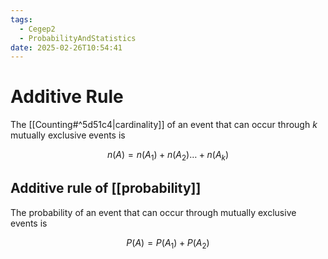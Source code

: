 ```yaml
---
tags:
  - Cegep2
  - ProbabilityAndStatistics
date: 2025-02-26T10:54:41
---
```


# Additive Rule

The [[Counting#^5d51c4|cardinality]] of an event that can occur through $k$ mutually exclusive events is

$$
n(A) = n(A_1) + n(A_2)\dots + n(A_k)
$$

## Additive rule of [[probability]]

The probability of an event that can occur through mutually exclusive events is

$$
P(A) = P(A_1) + P(A_2)
$$